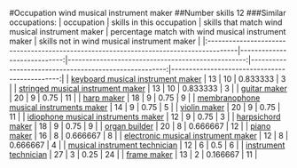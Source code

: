 #Occupation wind musical instrument maker
##Number skills 12
###Similar occupations:
| occupation                                                                            |   skills in this occupation |   skills that match wind musical instrument maker |   percentage match with wind musical instrument maker |   skills not in wind musical instrument maker |
|:--------------------------------------------------------------------------------------|----------------------------:|--------------------------------------------------:|------------------------------------------------------:|----------------------------------------------:|
| [keyboard musical instrument maker](keyboard_musical_instrument_maker.md)             |                          13 |                                                10 |                                              0.833333 |                                             3 |
| [stringed musical instrument maker](stringed_musical_instrument_maker.md)             |                          13 |                                                10 |                                              0.833333 |                                             3 |
| [guitar maker](guitar_maker.md)                                                       |                          20 |                                                 9 |                                              0.75     |                                            11 |
| [harp maker](harp_maker.md)                                                           |                          18 |                                                 9 |                                              0.75     |                                             9 |
| [membranophone musical instruments maker](membranophone_musical_instruments_maker.md) |                          14 |                                                 9 |                                              0.75     |                                             5 |
| [violin maker](violin_maker.md)                                                       |                          20 |                                                 9 |                                              0.75     |                                            11 |
| [idiophone musical instruments maker](idiophone_musical_instruments_maker.md)         |                          12 |                                                 9 |                                              0.75     |                                             3 |
| [harpsichord maker](harpsichord_maker.md)                                             |                          18 |                                                 9 |                                              0.75     |                                             9 |
| [organ builder](organ_builder.md)                                                     |                          20 |                                                 8 |                                              0.666667 |                                            12 |
| [piano maker](piano_maker.md)                                                         |                          16 |                                                 8 |                                              0.666667 |                                             8 |
| [electronic musical instrument maker](electronic_musical_instrument_maker.md)         |                          12 |                                                 8 |                                              0.666667 |                                             4 |
| [musical instrument technician](musical_instrument_technician.md)                     |                          12 |                                                 6 |                                              0.5      |                                             6 |
| [instrument technician](instrument_technician.md)                                     |                          27 |                                                 3 |                                              0.25     |                                            24 |
| [frame maker](frame_maker.md)                                                         |                          13 |                                                 2 |                                              0.166667 |                                            11 |
